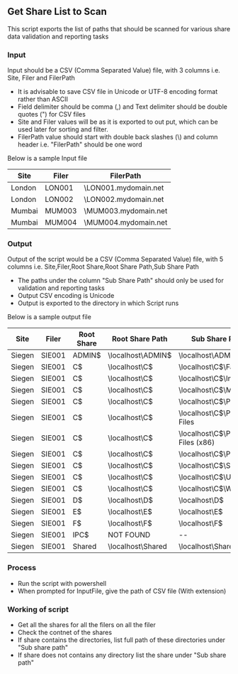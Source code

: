 ## Get Share List to Scan

This script exports the list of paths that should be scanned for various share data validation and reporting tasks

### Input

Input should be a CSV (Comma Separated Value) file, with 3 columns i.e. Site, Filer and FilerPath

* It is advisable to save CSV file in Unicode or UTF-8 encoding format rather than ASCII
* Field delimiter should be comma (,) and Text delimiter should be double quotes (") for CSV files
* Site and Filer values will be as it is exported to out put, which can be used later for sorting and filter.
* FilerPath value should start with double back slashes (\\) and column header i.e. "FilerPath" should be one word

Below is a sample Input file

| Site | Filer | FilerPath |
| ------ | ------ | ------ |
| London | LON001 | \\LON001.mydomain.net |
| London | LON002 | \\LON002.mydomain.net |
| Mumbai | MUM003 | \\MUM003.mydomain.net |
| Mumbai | MUM004 | \\MUM004.mydomain.net |

### Output

Output of the script would be a CSV (Comma Separated Value) file, with 5 columns i.e. Site,Filer,Root Share,Root Share Path,Sub Share Path

* The paths under the column "Sub Share Path" should only be used for validation and reporting tasks
* Output CSV encoding is Unicode
* Output is exported to the directory in which Script runs

Below is a sample output file

| Site | Filer | Root Share | Root Share Path | Sub Share Path |
| ------ | ------ | ------ | ------ | ------ |
| Siegen | SIE001 | ADMIN$ | \\localhost\ADMIN$ | \\localhost\ADMIN$ |
| Siegen | SIE001 | C$ | \\localhost\C$ | \\localhost\C$\Fake |
| Siegen | SIE001 | C$ | \\localhost\C$ | \\localhost\C$\Intel |
| Siegen | SIE001 | C$ | \\localhost\C$ | \\localhost\C$\MyExc |
| Siegen | SIE001 | C$ | \\localhost\C$ | \\localhost\C$\PerfLogs |
| Siegen | SIE001 | C$ | \\localhost\C$ | \\localhost\C$\Program Files |
| Siegen | SIE001 | C$ | \\localhost\C$ | \\localhost\C$\Program Files (x86) |
| Siegen | SIE001 | C$ | \\localhost\C$ | \\localhost\C$\Python |
| Siegen | SIE001 | C$ | \\localhost\C$ | \\localhost\C$\SWSetup |
| Siegen | SIE001 | C$ | \\localhost\C$ | \\localhost\C$\Users |
| Siegen | SIE001 | C$ | \\localhost\C$ | \\localhost\C$\Windows |
| Siegen | SIE001 | D$ | \\localhost\D$ | \\localhost\D$ |
| Siegen | SIE001 | E$ | \\localhost\E$ | \\localhost\E$ |
| Siegen | SIE001 | F$ | \\localhost\F$ | \\localhost\F$ |
| Siegen | SIE001 | IPC$ | NOT FOUND | -- |
| Siegen | SIE001 | Shared | \\localhost\Shared | \\localhost\Shared |

### Process

* Run the script with powershell
* When prompted for InputFile, give the path of CSV file (With extension)

### Working of script

* Get all the shares for all the filers on all the filer
* Check the contnet of the shares
* If share contains the directories, list full path of these directories under "Sub share path"
* If share does not contains any directory list the share under "Sub share path"
